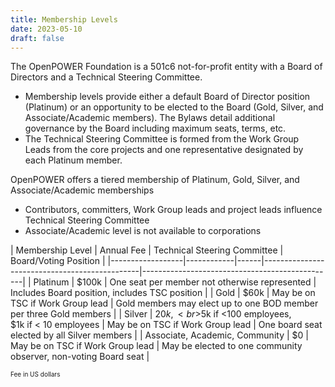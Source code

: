 ```yaml
---
title: Membership Levels
date: 2023-05-10
draft: false
---
```


The OpenPOWER Foundation is a 501c6 not-for-profit entity with a Board of Directors and a Technical Steering Committee.

- Membership levels provide either a default Board of Director position (Platinum)
  or an opportunity to be elected to the Board (Gold, Silver, and Associate/Academic members).
  The Bylaws detail additional governance by the Board including maximum seats, terms, etc.
- The Technical Steering Committee is formed from the Work Group Leads from the core projects and one representative designated by each Platinum member.

OpenPOWER offers a tiered membership of Platinum, Gold, Silver, and Associate/Academic memberships

- Contributors, committers, Work Group leads and project leads influence Technical Steering Committee
- Associate/Academic level is not available to corporations


| Membership Level | Annual Fee | Technical Steering Committee                  | Board/Voting Position                          |
|------------------|------------|------|-----------------------------------------------|------------------------------------------------|
| Platinum         | $100k      | One seat per member not otherwise represented | Includes Board position, includes TSC position |
| Gold             | $60k       | May be on TSC if Work Group lead              | Gold members may elect up to one BOD member per three Gold members |
| Silver           | $20k,<br>$5k if <100 employees,<br> $1k if < 10 employees  	| May be on TSC if Work Group lead              | One board seat elected by all Silver members   |
| Associate, Academic, Community | $0  | May be on TSC if Work Group lead | May be elected to one community observer, non-voting Board seat |

<span style="font-size: 10px;">Fee in US dollars</span>
